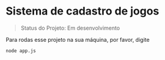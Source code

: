 <h1>Sistema de cadastro de jogos</h1>

> Status do Projeto: Em desenvolvimento

Para rodas esse projeto na sua máquina, por favor, digite
```
node app.js
```
